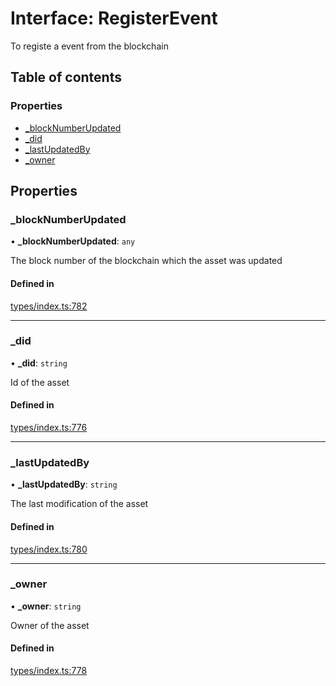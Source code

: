 # Interface: RegisterEvent

To registe a event from the blockchain

## Table of contents

### Properties

- [\_blockNumberUpdated](RegisterEvent.md#_blocknumberupdated)
- [\_did](RegisterEvent.md#_did)
- [\_lastUpdatedBy](RegisterEvent.md#_lastupdatedby)
- [\_owner](RegisterEvent.md#_owner)

## Properties

### \_blockNumberUpdated

• **\_blockNumberUpdated**: `any`

The block number of the blockchain which the asset was updated

#### Defined in

[types/index.ts:782](https://github.com/nevermined-io/react-components/blob/0b67473/catalog/src/types/index.ts#L782)

___

### \_did

• **\_did**: `string`

Id of the asset

#### Defined in

[types/index.ts:776](https://github.com/nevermined-io/react-components/blob/0b67473/catalog/src/types/index.ts#L776)

___

### \_lastUpdatedBy

• **\_lastUpdatedBy**: `string`

The last modification of the asset

#### Defined in

[types/index.ts:780](https://github.com/nevermined-io/react-components/blob/0b67473/catalog/src/types/index.ts#L780)

___

### \_owner

• **\_owner**: `string`

Owner of the asset

#### Defined in

[types/index.ts:778](https://github.com/nevermined-io/react-components/blob/0b67473/catalog/src/types/index.ts#L778)
